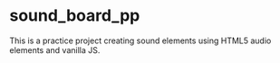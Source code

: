 # sound_board_pp

This is a practice project creating sound elements using HTML5 audio elements and vanilla JS.
